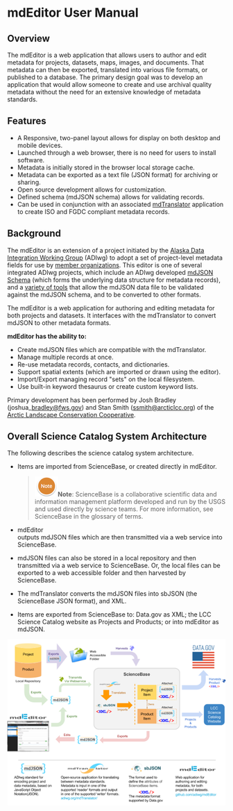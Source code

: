 # mdEditor User Manual

## Overview

The mdEditor is a web application that allows users to author and edit metadata for projects, datasets, maps, images, and documents. That metadata can then be exported, translated into various file formats, or published to a database. The primary design goal was to develop an application that would allow someone to create and use archival quality metadata without the need for an extensive knowledge of metadata standards.

## Features

* A Responsive, two-panel layout allows for display on both desktop and mobile devices.
* Launched through a web browser, there is no need for users to install software.
* Metadata is initially stored in the browser local storage cache.
* Metadata can be exported as a text file \(JSON format\) for archiving or sharing.
* Open source development allows for customization.
* Defined schema \(mdJSON schema\) allows for validating records.
* Can be used in conjunction with an associated [mdTranslator](https://github.com/adiwg/mdTranslator) application to create ISO and FGDC compliant metadata records.

## Background

The mdEditor is an extension of a project initiated by the [Alaska Data Integration Working Group](http://www.adiwg.org/about/) \(ADIwg\) to adopt a set of project-level metadata fields for use by [member organizations](http://www.adiwg.org/about/#contributing-organizations). This editor is one of several integrated ADIwg projects, which include an ADIwg developed [mdJSON Schema](https://github.com/adiwg/mdJson-schemas) \(which forms the underlying data structure for metadata records\), and a [variety of tools](http://mdtools.adiwg.org/#popup-welcome) that allow the mdJSON data file to be validated against the mdJSON schema, and to be converted to other formats.

The mdEditor is a web application for authoring and editing metadata for both projects and datasets. It interfaces with the mdTranslator to convert mdJSON to other metadata formats.



**mdEditor has the ability to:**

* Create mdJSON files which are compatible with the mdTranslator.
* Manage multiple records at once.
* Re-use metadata records, contacts, and dictionaries.
* Support spatial extents \(which are imported or drawn using the editor\).
* Import/Export managing record "sets" on the local filesystem.
* Use built-in keyword thesaurus or create custom keyword lists.

Primary development has been performed by Josh Bradley \(joshua\_bradley@fws.gov\) and Stan Smith \(ssmith@arcticlcc.org\) of the [Arctic Landscape Conservation Cooperative](http://arcticlcc.org/).

## Overall Science Catalog System Architecture

The following describes the science catalog system architecture.

* Items are imported from ScienceBase, or created directly in mdEditor.
  > ![](/assets/NoteSmall.png)**Note**: ScienceBase is a collaborative scientific data and information management platform developed and run by the USGS and used directly by science teams. For more information, see ScienceBase in the glossary of terms.
* mdEditor  
  outputs mdJSON files which are then transmitted via a web service into ScienceBase.

* mdJSON files can also be stored in a local repository and then transmitted via a web service to ScienceBase. Or, the local files can be exported to a web accessible folder and then harvested by ScienceBase.

* The mdTranslator converts the mdJSON files into sbJSON \(the ScienceBase JSON format\), and XML.

* Items are exported from ScienceBase to: Data.gov as XML; the LCC Science Catalog website as Projects and Products; or into mdEditor as mdJSON.

![](/assets/Science_Catalog_System_Architecture.png)

